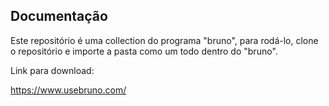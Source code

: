 ## Documentação

Este repositório é uma collection do programa "bruno", para rodá-lo, clone o repositório e importe a pasta como um todo dentro do "bruno".

Link para download:

https://www.usebruno.com/
